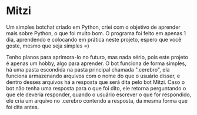 # Mitzi


Um simples botchat criado em Python, criei com o objetivo de aprender mais sobre Python,
o que foi muito bom. O programa foi feito em apenas 1 dia, aprendendo e colocando em prática neste projeto,
espero que você goste, mesmo que seja simples =)

Tenho planos para aprimora-lo no futuro, mas nada sério, pois este projeto é apenas um hobby,
algo para aprender. O bot funciona de forma simples, há uma pasta escondida na pasta principal chamada ".cerebro",
ela funciona armazenando arquivos com o nome do que o usuário disser, e dentro desses arquivos
há a resposta que será dita pelo bot Mitzi. Caso o bot não tenha uma resposta para o que foi dito,
ele retorna perguntando o que ele deveria responder, quando o usuário escrever o que for respondido,
ele cria um arquivo no .cerebro contendo a resposta, da mesma forma que foi dita antes.
